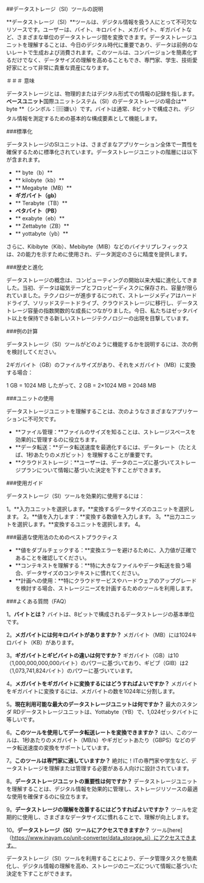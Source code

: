 ##データストレージ（SI）ツールの説明

**データストレージ（SI）**ツールは、デジタル情報を扱う人にとって不可欠なリソースです。ユーザーは、バイト、キロバイト、メガバイト、ギガバイトなど、さまざまな単位のデータストレージ間を変換できます。データストレージユニットを理解することは、今日のデジタル時代に重要であり、データは前例のないレートで生成および消費されます。このツールは、コンバージョンを簡素化するだけでなく、データサイズの理解を高めることもでき、専門家、学生、技術愛好家にとって非常に貴重な資産になります。

＃＃＃ 意味

データストレージとは、物理的またはデジタル形式での情報の記録を指します。**ベースユニット**国際ユニットシステム（SI）のデータストレージの場合は** byte **（シンボル：🗄🗄嫌い）です。バイトは通常、8ビットで構成され、デジタル情報を測定するための基本的な構成要素として機能します。

###標準化

データストレージのSIユニットは、さまざまなアプリケーション全体で一貫性を確保するために標準化されています。データストレージユニットの階層には以下が含まれます。

-  ** byte（b）**
-  ** kilobyte（kb）**
-  ** Megabyte（MB）**
-  **ギガバイト（gb）**
-  ** Terabyte（TB）**
-  **ペタバイト（PB）**
-  ** exabyte（eb）**
-  ** Zettabyte（ZB）**
-  ** yottabyte（yb）**

さらに、Kibibyte（Kib）、Mebibyte（MIB）などのバイナリプレフィックスは、2の能力を示すために使用され、データ測定のさらに精度を提供します。

###歴史と進化

データストレージの概念は、コンピューティングの開始以来大幅に進化してきました。当初、データは磁気テープとフロッピーディスクに保存され、容量が限られていました。テクノロジーが進歩するにつれて、ストレージメディアはハードドライブ、ソリッドステートドライブ、クラウドストレージに移行し、データストレージ容量の指数関数的な成長につながりました。今日、私たちはゼッタバイト以上を保持できる新しいストレージテクノロジーの出現を目撃しています。

###例の計算

データストレージ（SI）ツールがどのように機能するかを説明するには、次の例を検討してください。

2ギガバイト（GB）のファイルサイズがあり、それをメガバイト（MB）に変換する場合：

1 GB = 1024 MB
したがって、2 GB = 2×1024 MB = 2048 MB

###ユニットの使用

データストレージユニットを理解することは、次のようなさまざまなアプリケーションに不可欠です。

-  **ファイル管理：**ファイルのサイズを知ることは、ストレージスペースを効果的に管理するのに役立ちます。
-  **データ転送：**データ転送速度を最適化するには、データレート（たとえば、1秒あたりのメガビット）を理解することが重要です。
-  **クラウドストレージ：**ユーザーは、データのニーズに基づいてストレージプランについて情報に基づいた決定を下すことができます。

###使用ガイド

データストレージ（SI）ツールを効果的に使用するには：

1。**入力ユニットを選択します。**変換するデータサイズのユニットを選択します。
2。**値を入力します：**変換する数値を入力します。
3。**出力ユニットを選択します。**変換するユニットを選択します。
4。

###最適な使用法のためのベストプラクティス

-  **値をダブルチェックする：**変換エラーを避けるために、入力値が正確であることを確認してください。
-  **コンテキストを理解する：**特に大きなファイルやデータ転送を扱う場合、データサイズのコンテキストに慣れてください。
-  **計画への使用：**特にクラウドサービスやハードウェアのアップグレードを検討する場合、ストレージニーズを計画するためのツールを利用します。

###よくある質問（FAQ）

1。**バイトとは？**
バイトは、8ビットで構成されるデータストレージの基本単位です。

2。**メガバイトには何キロバイトがありますか？**
メガバイト（MB）には1024キロバイト（KB）があります。

3。**ギガバイトとギビバイトの違いは何ですか？**
ギガバイト（GB）は10（1,000,000,000,000バイト）のパワーに基づいており、ギビブ（GIB）は2（1,073,741,824バイト）のパワーに基づいています。

4。**メガバイトをギガバイトに変換するにはどうすればよいですか？**
メガバイトをギガバイトに変換するには、メガバイトの数を1024年に分割します。

5。**現在利用可能な最大のデータストレージユニットは何ですか？**
最大のスタンダ RDデータストレージユニットは、Yottabyte（YB）で、1,024ゼッタバイトに等しいです。

6。**このツールを使用してデータ転送レートを変換できますか？**
はい、このツールは、1秒あたりのメガバイト（MB/s）やギガビットあたり（GBPS）などのデータ転送速度の変換をサポートしています。

7。**このツールは専門家に適していますか？**
絶対に！ITの専門家や学生など、データストレージを理解または管理する必要がある人向けに設計されています。

8。**データストレージユニットの重要性は何ですか？**
データストレージユニットを理解することは、デジタル情報を効果的に管理し、ストレージリソースの最適な使用を確保するのに役立ちます。

9。**データストレージの理解を改善するにはどうすればよいですか？**
ツールを定期的に使用し、さまざまなデータサイズに慣れることで、理解が向上します。

10。**データストレージ（SI）ツールにアクセスできますか？**
ツール[here]（https://www.inayam.co/unit-converter/data_storage_si）にアクセスできます。

データストレージ（SI）ツールを利用することにより、データ管理タスクを簡素化し、デジタル情報の理解を高め、ストレージのニーズについて情報に基づいた決定を下すことができます。